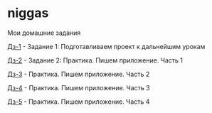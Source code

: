 # niggas

Мои домашние задания

[Дз-1](http://Grisha.github.io/homework-1/ "Моя готовая домашка") - Задание 1: Подготавливаем проект к дальнейшим урокам

[Дз-2](http://Grisha.github.io/homework/ "Моя готовая домашка") - Задание 2: Практика. Пишем приложение. Часть 1

[Дз-3](http://Grisha.github.io/homework-3/ "Моя готовая домашка") -  Практика. Пишем приложение. Часть 2

[Дз-4](http://Grisha.github.io/homework-4/ "Моя готовая домашка") -  Практика. Пишем приложение. Часть 3

[Дз-5](http://Grisha.github.io/homework-5/ "Моя готовая домашка") -  Практика. Пишем приложение. Часть 4
